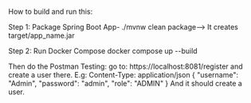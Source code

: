 How to build and run this:

Step 1: Package Spring Boot App-
./mvnw clean package--> It creates target/app_name.jar

Step 2: Run Docker Compose
docker compose up --build

Then do the Postman Testing:
go to: https://localhost:8081/register and create a user there.
E.g: 
Content-Type: application/json
{
  "username": "Admin",
  "password": "admin",
  "role": "ADMIN"
}
And it should create a user.
